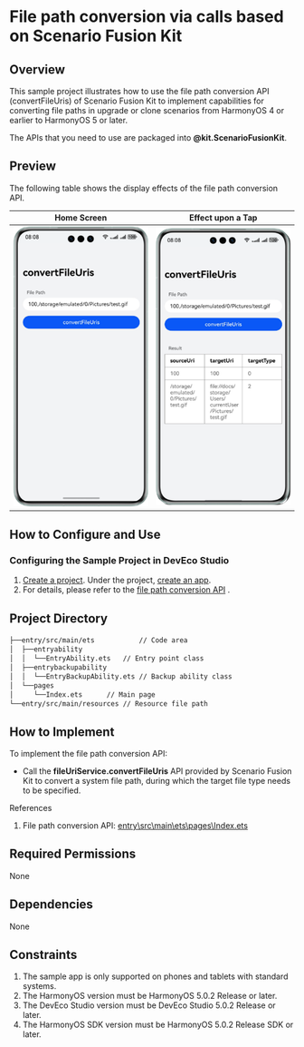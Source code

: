 # File path conversion via calls based on Scenario Fusion Kit

## Overview

This sample project illustrates how to use the file path conversion API (convertFileUris) of Scenario Fusion Kit to implement capabilities for converting file paths in upgrade or clone scenarios from HarmonyOS 4 or earlier to HarmonyOS 5 or later.

The APIs that you need to use are packaged into **@kit.ScenarioFusionKit**.

## Preview

The following table shows the display effects of the file path conversion API.

| **Home Screen**                                            | **Effect upon a Tap**                                      |
|------------------------------------------------------------|------------------------------------------------------------|
| <img src="screenshots/device/API_img1_en.jpg" width="250"> | <img src="screenshots/device/API_img2_en.jpg" width="250"> |

## How to Configure and Use

### Configuring the Sample Project in DevEco Studio

1. [Create a project](https://developer.huawei.com/consumer/en/doc/app/agc-help-overview-0000001100246618). Under the project, [create an app](https://developer.huawei.com/consumer/en/doc/app/agc-help-overview-0000001100246618).
2. For details, please refer to the [file path conversion API](https://developer.huawei.com/consumer/en/doc/harmonyos-guides/scenario-fusion-api-path-conversion) .

## Project Directory
```  
├──entry/src/main/ets	        // Code area
│  ├──entryability
│  │  └──EntryAbility.ets	// Entry point class
│  ├──entrybackupability
│  │  └──EntryBackupAbility.ets // Backup ability class
│  └──pages
│     └──Index.ets		// Main page	
└──entry/src/main/resources	// Resource file path 
```  

## How to Implement
To implement the file path conversion API:
- Call the **fileUriService.convertFileUris** API provided by Scenario Fusion Kit to convert a system file path, during which the target file type needs to be specified.

References
1. File path conversion API: [entry\src\main\ets\pages\Index.ets](./Entry/src/main/ets/pages/Index.ets)

## Required Permissions

None

## Dependencies

None

## Constraints
1. The sample app is only supported on phones and tablets with standard systems.
2. The HarmonyOS version must be HarmonyOS 5.0.2 Release or later.
3. The DevEco Studio version must be DevEco Studio 5.0.2 Release or later.
4. The HarmonyOS SDK version must be HarmonyOS 5.0.2 Release SDK or later.
